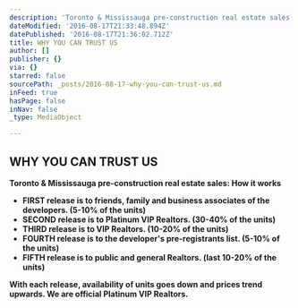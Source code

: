 ```yaml
---
description: 'Toronto & Mississauga pre-construction real estate sales: How it works'
dateModified: '2016-08-17T21:33:48.894Z'
datePublished: '2016-08-17T21:36:02.712Z'
title: WHY YOU CAN TRUST US
author: []
publisher: {}
via: {}
starred: false
sourcePath: _posts/2016-08-17-why-you-can-trust-us.md
inFeed: true
hasPage: false
inNav: false
_type: MediaObject

---
```

## **WHY YOU CAN TRUST US**

**Toronto & Mississauga pre-construction real estate sales: How it works**

* **FIRST release is to friends, family and business associates of the developers. (5-10% of the units)**
* **SECOND release is to Platinum VIP Realtors. (30-40% of the units)**
* **THIRD release is to VIP Realtors. (10-20% of the units)**
* **FOURTH release is to the developer's pre-registrants list. (5-10% of the units)**
* **FIFTH release is to public and general Realtors. (last 10-20% of the units)**

**With each release, availability of units goes down and prices trend upwards. We are official Platinum VIP Realtors.**